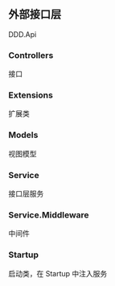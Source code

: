 ﻿## 外部接口层

DDD.Api

### Controllers

接口

### Extensions

扩展类

### Models

视图模型

### Service

接口层服务

### Service.Middleware

中间件


### Startup

启动类，在 Startup 中注入服务